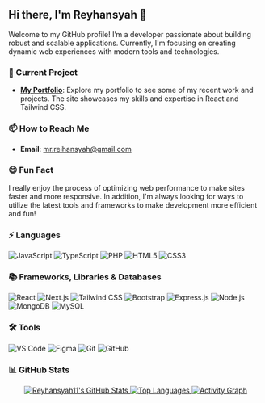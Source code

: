 ## Hi there, I'm Reyhansyah 👋

Welcome to my GitHub profile! I’m a developer passionate about building robust and scalable applications. Currently, I'm focusing on creating dynamic web experiences with modern tools and technologies.

### 🚀 Current Project

- **[My Portfolio](https://reyyyyy.vercel.app/)**: Explore my portfolio to see some of my recent work and projects. The site showcases my skills and expertise in React and Tailwind CSS.

### 📫 How to Reach Me

- **Email**: [mr.reihansyah@gmail.com](mailto:mr.reihansyah@gmail.com)

### 😄 Fun Fact

I really enjoy the process of optimizing web performance to make sites faster and more responsive. In addition, I'm always looking for ways to utilize the latest tools and frameworks to make development more efficient and fun!

### ⚡ Languages

![JavaScript](https://img.shields.io/badge/-JavaScript-F7DF1E?style=flat&logo=javascript&logoColor=000000)
![TypeScript](https://img.shields.io/badge/-TypeScript-3178C6?style=flat&logo=typescript&logoColor=ffffff)
![PHP](https://img.shields.io/badge/-PHP-777BB4?style=flat&logo=php&logoColor=ffffff)
![HTML5](https://img.shields.io/badge/-HTML5-E34F26?style=flat&logo=html5&logoColor=ffffff)
![CSS3](https://img.shields.io/badge/-CSS3-1572B6?style=flat&logo=css3&logoColor=ffffff)

### 📚 Frameworks, Libraries & Databases

![React](https://img.shields.io/badge/-React-61DAFB?style=flat&logo=react&logoColor=000000)
![Next.js](https://img.shields.io/badge/-Next.js-000000?style=flat&logo=next.js&logoColor=ffffff)
![Tailwind CSS](https://img.shields.io/badge/-Tailwind%20CSS-06B6D4?style=flat&logo=tailwind-css&logoColor=ffffff)
![Bootstrap](https://img.shields.io/badge/-Bootstrap-7952B3?style=flat&logo=bootstrap&logoColor=ffffff)
![Express.js](https://img.shields.io/badge/-Express.js-000000?style=flat&logo=express&logoColor=ffffff)
![Node.js](https://img.shields.io/badge/-Node.js-339933?style=flat&logo=node.js&logoColor=ffffff)
![MongoDB](https://img.shields.io/badge/-MongoDB-47A248?style=flat&logo=mongodb&logoColor=ffffff)
![MySQL](https://img.shields.io/badge/-MySQL-4479A1?style=flat&logo=mysql&logoColor=ffffff)

### 🛠️ Tools

![VS Code](https://img.shields.io/badge/-VS%20Code-007ACC?style=flat&logo=visual-studio-code&logoColor=ffffff)
![Figma](https://img.shields.io/badge/-Figma-F24E1E?style=flat&logo=figma&logoColor=ffffff)
![Git](https://img.shields.io/badge/-Git-F05032?style=flat&logo=git&logoColor=ffffff)
![GitHub](https://img.shields.io/badge/-GitHub-181717?style=flat&logo=github&logoColor=ffffff)

### 📊 GitHub Stats

<div align="center">
  <a href="https://github.com/Reyhansyah11">
    <img src="https://github-readme-stats.vercel.app/api?username=Reyhansyah11&show_icons=true&hide_title=true&count_private=true&hide=prs" alt="Reyhansyah11's GitHub Stats" />
  </a>
  <a href="https://github.com/Reyhansyah11">
    <img src="https://github-readme-stats.vercel.app/api/top-langs/?username=Reyhansyah11&hide_title=true&layout=compact" alt="Top Languages" />
  </a>
  <a href="https://github.com/Reyhansyah11">
    <img src="https://github-readme-activity-graph.vercel.app/graph?username=Reyhansyah11&theme=dracula" alt="Activity Graph" />
  </a>
</div>

